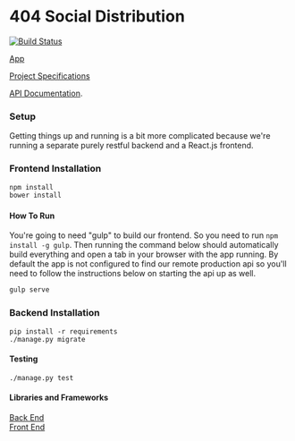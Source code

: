 # 404 Social Distribution

[![Build Status](https://travis-ci.org/CMPUT404/socialdistribution.svg?branch=master)](https://travis-ci.org/CMPUT404/socialdistribution)

[App](http://socshizzle.divshot.io/)

[Project Specifications](https://github.com/abramhindle/CMPUT404-project-socialdistribution)

[API Documentation](https://github.com/CMPUT404/socialdistribution/wiki).

### Setup
Getting things up and running is a bit more complicated because we're running a separate purely restful backend and a React.js frontend.

### Frontend Installation
```bash
npm install
bower install
```
#### How To Run
You're going to need "gulp" to build our frontend. So you need to run `npm install -g gulp`. Then running the command below should automatically build everything and open a tab in your browser with the app running. By default the app is not configured to find our remote production api so you'll need to follow the instructions below on starting the api up as well.

```bash
gulp serve
```

### Backend Installation
```
pip install -r requirements
./manage.py migrate
```

#### Testing
```
./manage.py test
```

#### Libraries and Frameworks  
[Back End](https://github.com/CMPUT404/socialdistribution/blob/master/requirements.txt)  
[Front End](https://github.com/CMPUT404/socialdistribution/blob/master/package.json#L8-L17)

